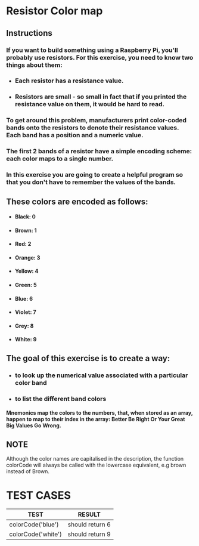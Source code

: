 # Resistor Color map

## Instructions

### If you want to build something using a Raspberry Pi, you'll probably use resistors. For this exercise, you need to know two things about them:

- ### Each resistor has a resistance value.
- ### Resistors are small - so small in fact that if you printed the resistance value on them, it would be hard to read.

### To get around this problem, manufacturers print color-coded bands onto the resistors to denote their resistance values. Each band has a position and a numeric value.

### The first 2 bands of a resistor have a simple encoding scheme: each color maps to a single number.

### In this exercise you are going to create a helpful program so that you don't have to remember the values of the bands.

## These colors are encoded as follows:

- #### Black: 0
- #### Brown: 1
- #### Red: 2
- #### Orange: 3
- #### Yellow: 4
- #### Green: 5
- #### Blue: 6
- #### Violet: 7
- #### Grey: 8
- #### White: 9

## The goal of this exercise is to create a way:

- ### to look up the numerical value associated with a particular color band
- ### to list the different band colors

#### Mnemonics map the colors to the numbers, that, when stored as an array, happen to map to their index in the array: Better Be Right Or Your Great Big Values Go Wrong.

## NOTE

Although the color names are capitalised in the description, the function colorCode will always be called with the lowercase equivalent, e.g brown instead of Brown.

# TEST CASES

| TEST               | RESULT          |
| ------------------ | --------------- |
| colorCode('blue')  | should return 6 |
| colorCode('white') | should return 9 |
